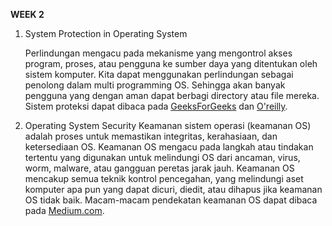 __WEEK 2__

1. System Protection in Operating System

    Perlindungan mengacu pada mekanisme yang mengontrol akses program, proses, atau pengguna ke sumber daya yang ditentukan oleh sistem komputer. Kita dapat menggunakan perlindungan sebagai penolong dalam multi programming OS. Sehingga akan banyak pengguna yang dengan aman dapat berbagi directory atau file mereka. Sistem proteksi dapat dibaca pada [GeeksForGeeks](https://www.geeksforgeeks.org/system-protection-in-operating-system/#:~:text=Protection%20refers%20to%20a%20mechanism,such%20as%20directory%20or%20files) dan [O'reilly](https://www.oreilly.com/library/view/operating-system-concepts/9781118063330/24_chapter14.html).
    
2. Operating System Security
    Keamanan sistem operasi (keamanan OS) adalah proses untuk memastikan integritas, kerahasiaan, dan ketersediaan OS. Keamanan OS mengacu pada langkah atau tindakan tertentu yang digunakan untuk melindungi OS dari ancaman, virus, worm, malware, atau gangguan peretas jarak jauh. Keamanan OS mencakup semua teknik kontrol pencegahan, yang melindungi aset komputer apa pun yang dapat dicuri, diedit, atau dihapus jika keamanan OS tidak baik. Macam-macam pendekatan keamanan OS dapat dibaca pada [Medium.com](https://medium.com/@rezaduty/os-security-892cfae5e930#:~:text=Operating%20system%20security%20(OS%20security)%20is%20the%20process%20of%20ensuring,malware%20or%20remote%20hacker%20intrusions.).
    
    
